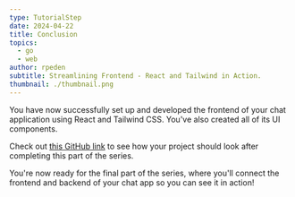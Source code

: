 ```yaml
---
type: TutorialStep
date: 2024-04-22
title: Conclusion
topics:
  - go
  - web
author: rpeden
subtitle: Streamlining Frontend - React and Tailwind in Action.
thumbnail: ./thumbnail.png
---
```


You have now successfully set up and developed the frontend of your chat application using React and Tailwind CSS. You've also created all of its UI components.

Check out [this GitHub link](https://github.com/rpeden/go-gin-react-part2) to see how your project should look after completing this part of the series.

You're now ready for the final part of the series, where you'll connect the frontend and backend of your chat app so you can see it in action!
